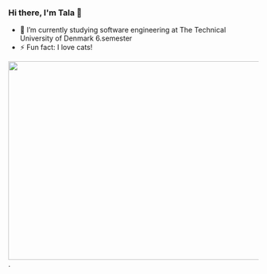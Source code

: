 ### Hi there, I'm Tala 👋
- 🌱 I’m currently studying software engineering at The Technical University of Denmark 6.semester
- ⚡ Fun fact: I love cats! 

<!--
**talaaz/talaaz** is a ✨ _special_ ✨ repository because its `README.md` (this file) appears on your GitHub profile.

Here are some ideas to get you started:

- 🔭 I’m currently working on ...
- 🌱 I’m currently learning ...
- 👯 I’m looking to collaborate on ...
- 🤔 I’m looking for help with ...
- 💬 Ask me about ...
- 📫 How to reach me: ...
- 😄 Pronouns: ...
- ⚡ Fun fact: ...
-->
<img src="https://media.giphy.com/media/3oKIPnAiaMCws8nOsE/giphy.gif" width="790" height="400" />
.
